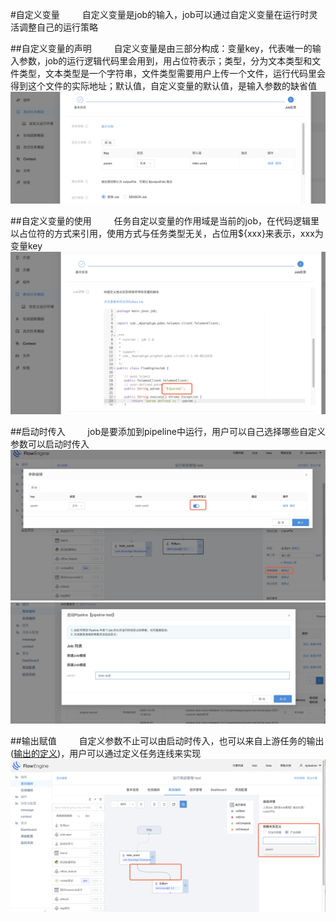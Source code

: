 #自定义变量
&emsp; &emsp;自定义变量是job的输入，job可以通过自定义变量在运行时灵活调整自己的运行策略

##自定义变量的声明
&emsp; &emsp;自定义变量是由三部分构成：变量key，代表唯一的输入参数，job的运行逻辑代码里会用到，用占位符表示；类型，分为文本类型和文件类型，文本类型是一个字符串，文件类型需要用户上传一个文件，运行代码里会得到这个文件的实际地址；默认值，自定义变量的默认值，是输入参数的缺省值
![job_param_defined](../assets/offline/job_param_defined.png)

##自定义变量的使用
&emsp; &emsp;任务自定以变量的作用域是当前的job，在代码逻辑里以占位符的方式来引用，使用方式与任务类型无关，占位用${xxx}来表示，xxx为变量key
![job_param_use](../assets/offline/job_param_use.png)

##启动时传入
&emsp; &emsp;job是要添加到pipeline中运行，用户可以自己选择哪些自定义参数可以启动时传入
![job_start_param](../assets/offline/job_start_param.png)
![pipeline_start_param1](../assets/offline/pipeline_start_param1.png)

##输出赋值
&emsp; &emsp;自定义参数不止可以由启动时传入，也可以来自上游任务的输出([输出的定义](./job_output.md))，用户可以通过定义任务连线来实现
![output_input](../assets/offline/output_input.png)
